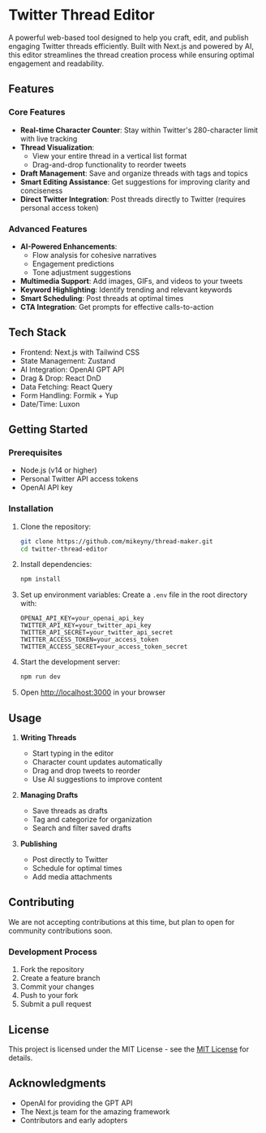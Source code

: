 # Twitter Thread Editor

A powerful web-based tool designed to help you craft, edit, and publish engaging Twitter threads efficiently. Built with Next.js and powered by AI, this editor streamlines the thread creation process while ensuring optimal engagement and readability.

## Features

### Core Features
- **Real-time Character Counter**: Stay within Twitter's 280-character limit with live tracking
- **Thread Visualization**: 
  - View your entire thread in a vertical list format
  - Drag-and-drop functionality to reorder tweets
- **Draft Management**: Save and organize threads with tags and topics
- **Smart Editing Assistance**: Get suggestions for improving clarity and conciseness
- **Direct Twitter Integration**: Post threads directly to Twitter (requires personal access token)

### Advanced Features
- **AI-Powered Enhancements**:
  - Flow analysis for cohesive narratives
  - Engagement predictions
  - Tone adjustment suggestions
- **Multimedia Support**: Add images, GIFs, and videos to your tweets
- **Keyword Highlighting**: Identify trending and relevant keywords
- **Smart Scheduling**: Post threads at optimal times
- **CTA Integration**: Get prompts for effective calls-to-action

## Tech Stack
- Frontend: Next.js with Tailwind CSS
- State Management: Zustand
- AI Integration: OpenAI GPT API
- Drag & Drop: React DnD
- Data Fetching: React Query
- Form Handling: Formik + Yup
- Date/Time: Luxon

## Getting Started

### Prerequisites
- Node.js (v14 or higher)
- Personal Twitter API access tokens
- OpenAI API key

### Installation
1. Clone the repository:
   ```bash
   git clone https://github.com/mikeyny/thread-maker.git
   cd twitter-thread-editor
   ```

2. Install dependencies:
   ```bash
   npm install
   ```

3. Set up environment variables:
   Create a `.env` file in the root directory with:
   ```
   OPENAI_API_KEY=your_openai_api_key
   TWITTER_API_KEY=your_twitter_api_key
   TWITTER_API_SECRET=your_twitter_api_secret
   TWITTER_ACCESS_TOKEN=your_access_token
   TWITTER_ACCESS_SECRET=your_access_token_secret
   ```

4. Start the development server:
   ```bash
   npm run dev
   ```

5. Open [http://localhost:3000](http://localhost:3000) in your browser

## Usage

1. **Writing Threads**
   - Start typing in the editor
   - Character count updates automatically
   - Drag and drop tweets to reorder
   - Use AI suggestions to improve content

2. **Managing Drafts**
   - Save threads as drafts
   - Tag and categorize for organization
   - Search and filter saved drafts

3. **Publishing**
   - Post directly to Twitter
   - Schedule for optimal times
   - Add media attachments

## Contributing

We are not accepting contributions at this time, but plan to open for community contributions soon.

### Development Process
1. Fork the repository
2. Create a feature branch
3. Commit your changes
4. Push to your fork
5. Submit a pull request

## License

This project is licensed under the MIT License - see the [MIT License](https://opensource.org/licenses/MIT) for details.


## Acknowledgments

- OpenAI for providing the GPT API
- The Next.js team for the amazing framework
- Contributors and early adopters


